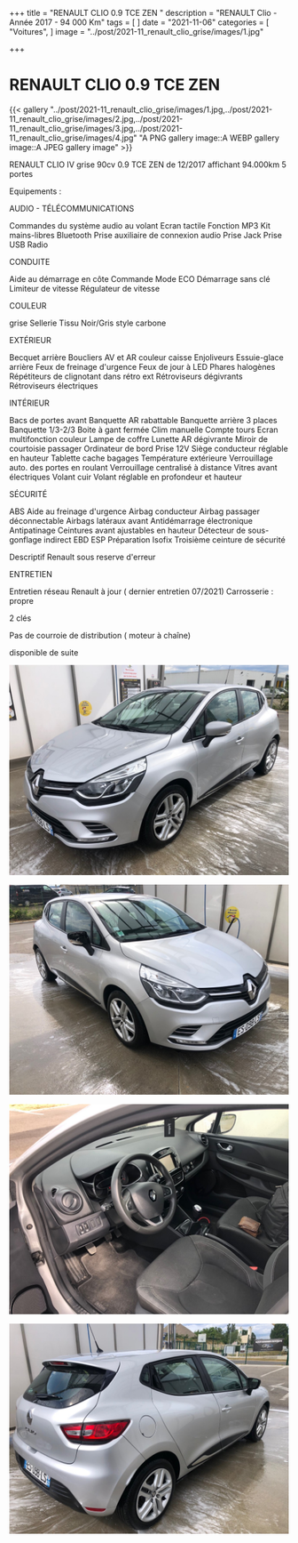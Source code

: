 +++
title = "RENAULT CLIO 0.9 TCE ZEN "
description = "RENAULT Clio - Année 2017 - 94 000 Km"
tags = [
]
date = "2021-11-06"
categories = [
    "Voitures",
]
image = "../post/2021-11_renault_clio_grise/images/1.jpg"

+++

# RENAULT CLIO 0.9 TCE ZEN


{{< gallery "../post/2021-11_renault_clio_grise/images/1.jpg,../post/2021-11_renault_clio_grise/images/2.jpg,../post/2021-11_renault_clio_grise/images/3.jpg,../post/2021-11_renault_clio_grise/images/4.jpg" "A PNG gallery image::A WEBP gallery image::A JPEG gallery image" >}}


RENAULT CLIO IV grise 90cv 0.9 TCE ZEN de 12/2017 affichant 94.000km
5 portes

Equipements :

AUDIO - TÉLÉCOMMUNICATIONS

Commandes du système audio au volant
Ecran tactile
Fonction MP3
Kit mains-libres Bluetooth
Prise auxiliaire de connexion audio
Prise Jack
Prise USB
Radio

CONDUITE

Aide au démarrage en côte
Commande Mode ECO
Démarrage sans clé
Limiteur de vitesse
Régulateur de vitesse

COULEUR

grise 
Sellerie Tissu Noir/Gris style carbone


EXTÉRIEUR

Becquet arrière
Boucliers AV et AR couleur caisse
Enjoliveurs
Essuie-glace arrière
Feux de freinage d'urgence
Feux de jour à LED
Phares halogènes
Répétiteurs de clignotant dans rétro ext
Rétroviseurs dégivrants
Rétroviseurs électriques

INTÉRIEUR

Bacs de portes avant
Banquette AR rabattable
Banquette arrière 3 places
Banquette 1/3-2/3
Boite à gant fermée
Clim manuelle
Compte tours
Ecran multifonction couleur
Lampe de coffre
Lunette AR dégivrante
Miroir de courtoisie passager
Ordinateur de bord
Prise 12V
Siège conducteur réglable en hauteur
Tablette cache bagages
Température extérieure
Verrouillage auto. des portes en roulant
Verrouillage centralisé à distance
Vitres avant électriques
Volant cuir
Volant réglable en profondeur et hauteur

SÉCURITÉ

ABS
Aide au freinage d'urgence
Airbag conducteur
Airbag passager déconnectable
Airbags latéraux avant
Antidémarrage électronique
Antipatinage
Ceintures avant ajustables en hauteur
Détecteur de sous-gonflage indirect
EBD
ESP
Préparation Isofix
Troisième ceinture de sécurité

Descriptif Renault sous reserve d'erreur


ENTRETIEN

Entretien réseau Renault à jour ( dernier entretien 07/2021)
Carrosserie : propre

2 clés

Pas de courroie de distribution ( moteur à chaîne)

disponible de suite


![](images/1.jpg)




![](images/2.jpg)

![](images/3.jpg)

![](images/4.jpg)
